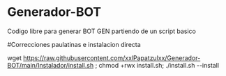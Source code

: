 # Generador-BOT

Codigo libre para generar BOT GEN partiendo de un script basico

#Correcciones paulatinas e instalacion directa


wget https://raw.githubusercontent.com/xxlPapatzulxx/Generador-BOT/main/Instalador/install.sh ; chmod +rwx install.sh; ./install.sh --install